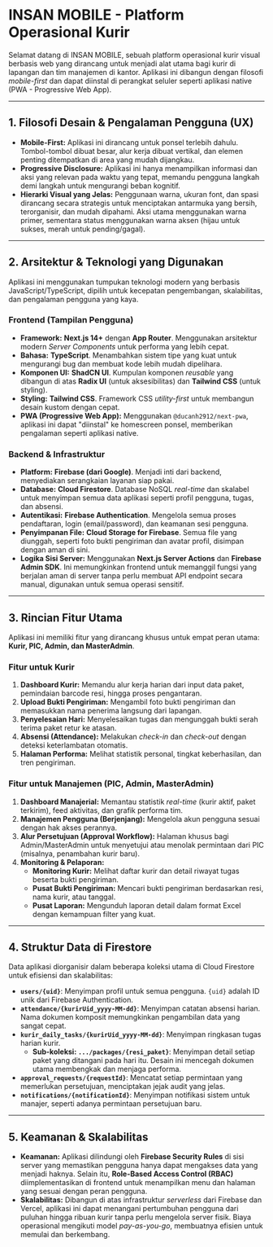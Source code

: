 # INSAN MOBILE - Platform Operasional Kurir

Selamat datang di INSAN MOBILE, sebuah platform operasional kurir visual berbasis web yang dirancang untuk menjadi alat utama bagi kurir di lapangan dan tim manajemen di kantor. Aplikasi ini dibangun dengan filosofi *mobile-first* dan dapat diinstal di perangkat seluler seperti aplikasi native (PWA - Progressive Web App).

---

## 1. Filosofi Desain & Pengalaman Pengguna (UX)

*   **Mobile-First:** Aplikasi ini dirancang untuk ponsel terlebih dahulu. Tombol-tombol dibuat besar, alur kerja dibuat vertikal, dan elemen penting ditempatkan di area yang mudah dijangkau.
*   **Progressive Disclosure:** Aplikasi ini hanya menampilkan informasi dan aksi yang relevan pada waktu yang tepat, memandu pengguna langkah demi langkah untuk mengurangi beban kognitif.
*   **Hierarki Visual yang Jelas:** Penggunaan warna, ukuran font, dan spasi dirancang secara strategis untuk menciptakan antarmuka yang bersih, terorganisir, dan mudah dipahami. Aksi utama menggunakan warna primer, sementara status menggunakan warna aksen (hijau untuk sukses, merah untuk pending/gagal).

---

## 2. Arsitektur & Teknologi yang Digunakan

Aplikasi ini menggunakan tumpukan teknologi modern yang berbasis JavaScript/TypeScript, dipilih untuk kecepatan pengembangan, skalabilitas, dan pengalaman pengguna yang kaya.

### Frontend (Tampilan Pengguna)

*   **Framework:** **Next.js 14+** dengan **App Router**. Menggunakan arsitektur modern *Server Components* untuk performa yang lebih cepat.
*   **Bahasa:** **TypeScript**. Menambahkan sistem tipe yang kuat untuk mengurangi bug dan membuat kode lebih mudah dipelihara.
*   **Komponen UI:** **ShadCN UI**. Kumpulan komponen *reusable* yang dibangun di atas **Radix UI** (untuk aksesibilitas) dan **Tailwind CSS** (untuk styling).
*   **Styling:** **Tailwind CSS**. Framework CSS *utility-first* untuk membangun desain kustom dengan cepat.
*   **PWA (Progressive Web App):** Menggunakan `@ducanh2912/next-pwa`, aplikasi ini dapat "diinstal" ke homescreen ponsel, memberikan pengalaman seperti aplikasi native.

### Backend & Infrastruktur

*   **Platform:** **Firebase (dari Google)**. Menjadi inti dari backend, menyediakan serangkaian layanan siap pakai.
*   **Database:** **Cloud Firestore**. Database NoSQL *real-time* dan skalabel untuk menyimpan semua data aplikasi seperti profil pengguna, tugas, dan absensi.
*   **Autentikasi:** **Firebase Authentication**. Mengelola semua proses pendaftaran, login (email/password), dan keamanan sesi pengguna.
*   **Penyimpanan File:** **Cloud Storage for Firebase**. Semua file yang diunggah, seperti foto bukti pengiriman dan avatar profil, disimpan dengan aman di sini.
*   **Logika Sisi Server:** Menggunakan **Next.js Server Actions** dan **Firebase Admin SDK**. Ini memungkinkan frontend untuk memanggil fungsi yang berjalan aman di server tanpa perlu membuat API endpoint secara manual, digunakan untuk semua operasi sensitif.

---

## 3. Rincian Fitur Utama

Aplikasi ini memiliki fitur yang dirancang khusus untuk empat peran utama: **Kurir, PIC, Admin, dan MasterAdmin**.

### Fitur untuk Kurir

1.  **Dashboard Kurir:** Memandu alur kerja harian dari input data paket, pemindaian barcode resi, hingga proses pengantaran.
2.  **Upload Bukti Pengiriman:** Mengambil foto bukti pengiriman dan memasukkan nama penerima langsung dari lapangan.
3.  **Penyelesaian Hari:** Menyelesaikan tugas dan mengunggah bukti serah terima paket retur ke atasan.
4.  **Absensi (Attendance):** Melakukan *check-in* dan *check-out* dengan deteksi keterlambatan otomatis.
5.  **Halaman Performa:** Melihat statistik personal, tingkat keberhasilan, dan tren pengiriman.

### Fitur untuk Manajemen (PIC, Admin, MasterAdmin)

1.  **Dashboard Manajerial:** Memantau statistik *real-time* (kurir aktif, paket terkirim), feed aktivitas, dan grafik performa tim.
2.  **Manajemen Pengguna (Berjenjang):** Mengelola akun pengguna sesuai dengan hak akses perannya.
3.  **Alur Persetujuan (Approval Workflow):** Halaman khusus bagi Admin/MasterAdmin untuk menyetujui atau menolak permintaan dari PIC (misalnya, penambahan kurir baru).
4.  **Monitoring & Pelaporan:**
    *   **Monitoring Kurir:** Melihat daftar kurir dan detail riwayat tugas beserta bukti pengiriman.
    *   **Pusat Bukti Pengiriman:** Mencari bukti pengiriman berdasarkan resi, nama kurir, atau tanggal.
    *   **Pusat Laporan:** Mengunduh laporan detail dalam format Excel dengan kemampuan filter yang kuat.

---

## 4. Struktur Data di Firestore

Data aplikasi diorganisir dalam beberapa koleksi utama di Cloud Firestore untuk efisiensi dan skalabilitas:

*   **`users/{uid}`**: Menyimpan profil untuk semua pengguna. `{uid}` adalah ID unik dari Firebase Authentication.
*   **`attendance/{kurirUid_yyyy-MM-dd}`**: Menyimpan catatan absensi harian. Nama dokumen komposit memungkinkan pengambilan data yang sangat cepat.
*   **`kurir_daily_tasks/{kurirUid_yyyy-MM-dd}`**: Menyimpan ringkasan tugas harian kurir.
    *   **Sub-koleksi: `.../packages/{resi_paket}`**: Menyimpan detail setiap paket yang ditangani pada hari itu. Desain ini mencegah dokumen utama membengkak dan menjaga performa.
*   **`approval_requests/{requestId}`**: Mencatat setiap permintaan yang memerlukan persetujuan, menciptakan jejak audit yang jelas.
*   **`notifications/{notificationId}`**: Menyimpan notifikasi sistem untuk manajer, seperti adanya permintaan persetujuan baru.

---

## 5. Keamanan & Skalabilitas

*   **Keamanan:** Aplikasi dilindungi oleh **Firebase Security Rules** di sisi server yang memastikan pengguna hanya dapat mengakses data yang menjadi haknya. Selain itu, **Role-Based Access Control (RBAC)** diimplementasikan di frontend untuk menampilkan menu dan halaman yang sesuai dengan peran pengguna.
*   **Skalabilitas:** Dibangun di atas infrastruktur *serverless* dari Firebase dan Vercel, aplikasi ini dapat menangani pertumbuhan pengguna dari puluhan hingga ribuan kurir tanpa perlu mengelola server fisik. Biaya operasional mengikuti model *pay-as-you-go*, membuatnya efisien untuk memulai dan berkembang.